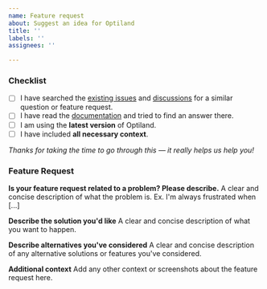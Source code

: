 ```yaml
---
name: Feature request
about: Suggest an idea for Optiland
title: ''
labels: ''
assignees: ''

---
```


<!-- Please complete the following checklist before submitting your issue.
This helps us respond more effectively and keeps the issue tracker focused. -->

### Checklist

- [ ] I have searched the [existing issues](https://github.com/HarrisonKramer/optiland/issues) and [discussions](https://github.com/HarrisonKramer/optiland/discussions) for a similar question or feature request.
- [ ] I have read the [documentation](https://optiland.readthedocs.io/en/latest/) and tried to find an answer there.
- [ ] I am using the **latest version** of Optiland.
- [ ] I have included **all necessary context**.

*Thanks for taking the time to go through this — it really helps us help you!*

### Feature Request

**Is your feature request related to a problem? Please describe.**
A clear and concise description of what the problem is. Ex. I'm always frustrated when [...]

**Describe the solution you'd like**
A clear and concise description of what you want to happen.

**Describe alternatives you've considered**
A clear and concise description of any alternative solutions or features you've considered.

**Additional context**
Add any other context or screenshots about the feature request here.
